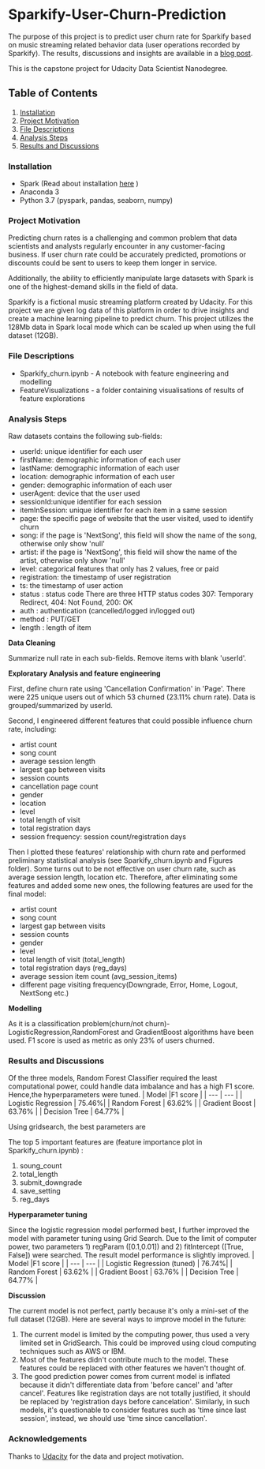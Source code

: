# Sparkify-User-Churn-Prediction
The purpose of this project is to predict user churn rate for Sparkify based on music streaming related behavior data (user operations recorded by Sparkify).  The results, discussions and insights are available in a [blog post]().

This is the capstone project for Udacity Data Scientist Nanodegree.

## Table of Contents
1. [Installation](#Installation)
2. [Project Motivation](#Project-Motivation)
3. [File Descriptions](#Files-Descriptions)
4. [Analysis Steps](#Analysis-Steps)
5. [Results and Discussions](#Results-and-Discussions)


### Installation
* Spark (Read about installation [here](https://changhsinlee.com/install-pyspark-windows-jupyter/) )
* Anaconda 3
* Python 3.7 (pyspark, pandas, seaborn, numpy)

### Project Motivation
Predicting churn rates is a challenging and common problem that data scientists and analysts regularly encounter in any customer-facing business. If user churn rate could be accurately predicted, promotions or discounts could be sent to users to keep them longer in service. 

Additionally, the ability to efficiently manipulate large datasets with Spark is one of the highest-demand skills in the field of data.

Sparkify is a fictional music streaming platform created by Udacity. For this project we are given log data of this platform in order to drive insights and create a machine learning pipeline to predict churn. This project utilizes the 128Mb data in Spark local mode which can be scaled up when using the full dataset (12GB).

### File Descriptions
* Sparkify_churn.ipynb - A notebook with feature engineering and modelling
* FeatureVisualizations - a folder containing visualisations of results of feature explorations

### Analysis Steps

Raw datasets contains the following sub-fields:
- userId: unique identifier for each user
- firstName: demographic information of each user
- lastName: demographic information of each user
- location: demographic information of each user
- gender: demographic information of each user
- userAgent: device that the user used
- sessionId:unique identifier for each session
- itemInSession: unique identifier for each item in a same session
- page: the specific page of website that the user visited, used to identify churn
- song: if the page is 'NextSong', this field will show the name of the song, otherwise only show 'null'
- artist: if the page is 'NextSong', this field will show the name of the artist, otherwise only show 'null'
- level: categorical features that only has 2 values, free or paid
- registration: the timestamp of user registration
- ts: the timestamp of user action
- status : status code There are three HTTP status codes 307: Temporary Redirect, 404: Not Found, 200: OK
- auth : authentication (cancelled/logged in/logged out)
- method : PUT/GET
- length : length of item

**Data Cleaning**

Summarize null rate in each sub-fields. Remove items with blank 'userId'.

**Exploratary Analysis and feature engineering**

First, define churn rate using 'Cancellation Confirmation' in 'Page'. There were 225 unique users out of which 53 churned (23.11% churn rate). Data is grouped/summarized by userId.

Second, I engineered different features that could possible influence churn rate, including:
- artist count
- song count 
- average session length
- largest gap between visits  
- session counts 
- cancellation page count  
- gender 
- location 
- level 
- total length of visit 
- total registration days 
- session frequency: session count/registration days 

Then I plotted these features' relationship with churn rate and performed preliminary statistical analysis (see Sparkify_churn.ipynb and Figures folder). Some turns out to be not effective on user churn rate, such as average session length, location etc. Therefore, after eliminating some features and added some new ones, the following features are used for the final model:
- artist count
- song count 
- largest gap between visits  
- session counts 
- gender 
- level 
- total length of visit (total_length)
- total registration days (reg_days) 
- average session item count (avg_session_items)
- different page visiting frequency(Downgrade, Error, Home, Logout, NextSong etc.)

**Modelling**

As it is a classification problem(churn/not churn)-LogisticRegression,RandomForest and GradientBoost algorithms have been used. F1 score is used as metric as only 23% of users churned.

### Results and Discussions
Of the three models, Random Forest Classifier required the least computational power, could handle data imbalance and has a high F1 score. Hence,the hyperparameters
were tuned.
| Model |F1 score |
| --- | --- |
| Logistic Regression | 75.46%|
| Random Forest | 63.62% |
| Gradient Boost | 63.76% |
| Decision Tree | 64.77% |

Using gridsearch, the best parameters are 

The top 5 important features are (feature importance plot in Sparkify_churn.ipynb) :
1.	soung_count
2.	total_length
3.  submit_downgrade
4.	save_setting
5.	reg_days

**Hyperparameter tuning**

Since the logistic regression model performed best, I further improved the model with parameter tuning using Grid Search. Due to the limit of computer power, two parameters 1) regParam ([0.1,0.01]) and 2) fitIntercept ([True, False]) were searched. The result model performance is slightly improved.
| Model |F1 score |
| --- | --- |
| Logistic Regression (tuned) | 76.74%|
| Random Forest | 63.62% |
| Gradient Boost | 63.76% |
| Decision Tree | 64.77% |

**Discussion**

The current model is not perfect, partly because it's only a mini-set of the full dataset (12GB). Here are several ways to improve model in the future:
1. The current model is limited by the computing power, thus used a very limited set in GridSearch. This could be improved using cloud computing techniques such as AWS or IBM. 
2. Most of the features didn't contribute much to the model. These features could be replaced with other features we haven't thought of. 
3. The good prediction power comes from current model is inflated because it didn't differentiate data from 'before cancel' and 'after cancel'. Features like registration days are not totally justified, it should be replaced by 'registration days before cancelation'. Similarly, in such models, it's questionable to consider features such as 'time since last session', instead, we should use 'time since cancellation'.


### Acknowledgements
Thanks to [Udacity](www.udacity.com) for the data and project motivation.
